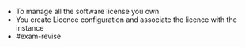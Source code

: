 - To manage all the software license you own
- You create Licence configuration and associate the licence with the instance
- #exam-revise